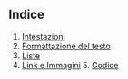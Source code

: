 ## Indice 
1. [Intestazioni](#intestazioni)
2. [Formattazione del testo](#formattazione-del-testo) 
3. [Liste](#liste) 
4. [Link e Immagini](#link-e-immagini) 5. [Codice](#codice)  